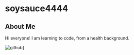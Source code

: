 # soysauce4444

## About Me
Hi everyone! I am learning to code, from a health background.

![github](https://img.shields.io/badge/GitHub-000000?style=for-the-badge&logo=GitHub&logoColor=white)]
